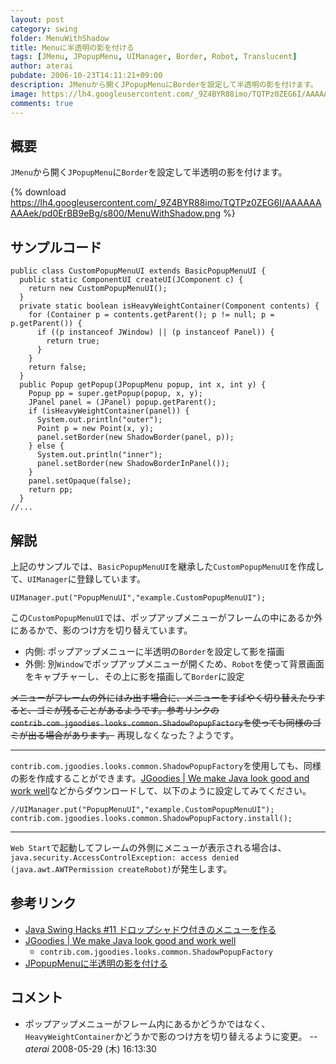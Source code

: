 ```yaml
---
layout: post
category: swing
folder: MenuWithShadow
title: Menuに半透明の影を付ける
tags: [JMenu, JPopupMenu, UIManager, Border, Robot, Translucent]
author: aterai
pubdate: 2006-10-23T14:11:21+09:00
description: JMenuから開くJPopupMenuにBorderを設定して半透明の影を付けます。
image: https://lh4.googleusercontent.com/_9Z4BYR88imo/TQTPz0ZEG6I/AAAAAAAAAek/pd0ErBB9eBg/s800/MenuWithShadow.png
comments: true
---
```

## 概要
`JMenu`から開く`JPopupMenu`に`Border`を設定して半透明の影を付けます。

{% download https://lh4.googleusercontent.com/_9Z4BYR88imo/TQTPz0ZEG6I/AAAAAAAAAek/pd0ErBB9eBg/s800/MenuWithShadow.png %}

## サンプルコード
<pre class="prettyprint"><code>public class CustomPopupMenuUI extends BasicPopupMenuUI {
  public static ComponentUI createUI(JComponent c) {
    return new CustomPopupMenuUI();
  }
  private static boolean isHeavyWeightContainer(Component contents) {
    for (Container p = contents.getParent(); p != null; p = p.getParent()) {
      if ((p instanceof JWindow) || (p instanceof Panel)) {
        return true;
      }
    }
    return false;
  }
  public Popup getPopup(JPopupMenu popup, int x, int y) {
    Popup pp = super.getPopup(popup, x, y);
    JPanel panel = (JPanel) popup.getParent();
    if (isHeavyWeightContainer(panel)) {
      System.out.println("outer");
      Point p = new Point(x, y);
      panel.setBorder(new ShadowBorder(panel, p));
    } else {
      System.out.println("inner");
      panel.setBorder(new ShadowBorderInPanel());
    }
    panel.setOpaque(false);
    return pp;
  }
//...
</code></pre>

## 解説
上記のサンプルでは、`BasicPopupMenuUI`を継承した`CustomPopupMenuUI`を作成して、`UIManager`に登録しています。

<pre class="prettyprint"><code>UIManager.put("PopupMenuUI","example.CustomPopupMenuUI");
</code></pre>

この`CustomPopupMenuUI`では、ポップアップメニューがフレームの中にあるか外にあるかで、影のつけ方を切り替えています。

- 内側: ポップアップメニューに半透明の`Border`を設定して影を描画
- 外側: 別`Window`でポップアップメニューが開くため、`Robot`を使って背景画面をキャプチャーし、その上に影を描画して`Border`に設定

<!-- dummy comment line for breaking list -->

~~メニューがフレームの外にはみ出す場合に、メニューをすばやく切り替えたりすると、ゴミが残ることがあるようです。参考リンクの`contrib.com.jgoodies.looks.common.ShadowPopupFactory`を使っても同様のゴミが出る場合があります。~~ 再現しなくなった？ようです。

- - - -
`contrib.com.jgoodies.looks.common.ShadowPopupFactory`を使用しても、同様の影を作成することができます。[JGoodies | We make Java look good and work well](http://www.jgoodies.com/)などからダウンロードして、以下のように設定してみてください。

<pre class="prettyprint"><code>//UIManager.put("PopupMenuUI","example.CustomPopupMenuUI");
contrib.com.jgoodies.looks.common.ShadowPopupFactory.install();
</code></pre>

- - - -
`Web Start`で起動してフレームの外側にメニューが表示される場合は、`java.security.AccessControlException: access denied (java.awt.AWTPermission createRobot)`が発生します。

## 参考リンク
- [Java Swing Hacks #11 ドロップシャドウ付きのメニューを作る](http://www.oreilly.co.jp/books/4873112788/toc.html)
- [JGoodies | We make Java look good and work well](http://www.jgoodies.com/)
    - `contrib.com.jgoodies.looks.common.ShadowPopupFactory`
- [JPopupMenuに半透明の影を付ける](https://ateraimemo.com/Swing/DropShadowPopup.html)

<!-- dummy comment line for breaking list -->

## コメント
- ポップアップメニューがフレーム内にあるかどうかではなく、`HeavyWeightContainer`かどうかで影のつけ方を切り替えるように変更。 -- *aterai* 2008-05-29 (木) 16:13:30

<!-- dummy comment line for breaking list -->
